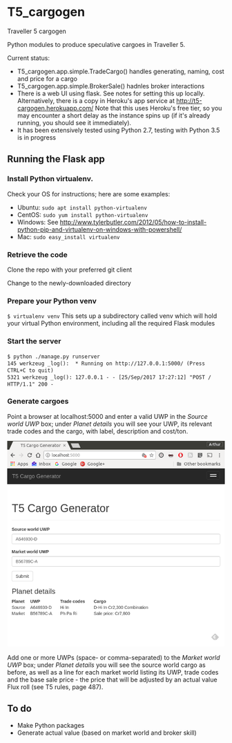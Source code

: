 # T5_cargogen
Traveller 5 cargogen

Python modules to produce speculative cargoes in Traveller 5.

Current status:
- T5_cargogen.app.simple.TradeCargo() handles generating, naming, cost and price for a cargo
- T5_cargogen.app.simple.BrokerSale() hadnles broker interactions
- There is a web UI using flask. See notes for setting this up locally. Alternatively,
there is a copy in Heroku's app service at http://t5-cargogen.herokuapp.com/ Note that this uses Heroku's free tier, so you may encounter a short delay as the instance spins up (if it's already running, you should see it immediately).
- It has been extensively tested using Python 2.7, testing with Python 3.5 is in progress


## Running the Flask app

### Install Python virtualenv. 
Check your OS for instructions; here are some examples:
- Ubuntu: `sudo apt install python-virtualenv`
- CentOS: `sudo yum install python-virtualenv`
- Windows: See http://www.tylerbutler.com/2012/05/how-to-install-python-pip-and-virtualenv-on-windows-with-powershell/
- Mac: `sudo easy_install virtualenv`


### Retrieve the code
Clone the repo with your preferred git client

Change to the newly-downloaded directory

### Prepare your Python venv
`$ virtualenv venv` This sets up a subdirectory called venv which will hold your virtual Python environment, including all the required Flask modules

### Start the server
```
$ python ./manage.py runserver
145 werkzeug _log():  * Running on http://127.0.0.1:5000/ (Press CTRL+C to quit)
5321 werkzeug _log(): 127.0.0.1 - - [25/Sep/2017 17:27:12] "POST / HTTP/1.1" 200 -
```

### Generate cargoes
Point a browser at localhost:5000 and enter a valid UWP in the *Source world UWP* box; under *Planet details* you will see your UWP, its relevant trade codes and the cargo, with label, description and cost/ton.

![screenshot](https://github.com/egor045/image_bank/raw/master/T5_cargogen-screenshot.png)

Add one or more UWPs (space- or comma-separated) to the *Market world UWP* box; under *Planet details* you will see the source world cargo as before, as well as a line for each market world listing its UWP, trade codes and the base sale price - the price that will be adjusted by an actual value Flux roll (see T5 rules, page 487).
 
## To do
- Make Python packages
- Generate actual value (based on market world and broker skill)
